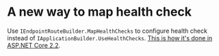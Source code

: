 # A new way to map health check
        
Use `IEndpointRouteBuilder.MapHealthChecks` to configure health check instead of `IApplicationBuilder.UseHealthChecks`. [This is how it's done in ASP.NET Core 2.2](/practical-aspnetcore/blob/master/projects/2-2/health-check/src/Program.cs).

